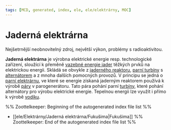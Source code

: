 ```yaml
---
tags: [MCD, generated, index, ele, ele/elektrárny, MOC]
---
```

# Jaderná elektrárna
Nejšetrnější neobnovitelný zdroj, největší výkon, problémy s radioaktivitou.

**Jaderná elektrárna** je výrobna elektrické energie resp. technologické zařízení, sloužící k přeměně [vazebné energie jader](https://cs.wikipedia.org/wiki/Vazebn%C3%A1_energie_j%C3%A1dra "Vazebná energie jádra") těžkých prvků na elektrickou energii. Skládá se obvykle z [jaderného reaktoru](https://cs.wikipedia.org/wiki/Jadern%C3%BD_reaktor "Jaderný reaktor"), [parní turbíny](https://cs.wikipedia.org/wiki/Parn%C3%AD_turb%C3%ADna "Parní turbína") s [alternátorem](https://cs.wikipedia.org/wiki/Altern%C3%A1tor "Alternátor") a z mnoha dalších pomocných provozů. V principu se jedná o [parní elektrárnu](https://cs.wikipedia.org/wiki/Parn%C3%AD_elektr%C3%A1rna "Parní elektrárna"), ve které se energie získaná jaderným reaktorem používá k výrobě [páry](https://cs.wikipedia.org/wiki/P%C3%A1ra "Pára") v parogenerátoru. Tato pára pohání parní [turbíny](https://cs.wikipedia.org/wiki/Parn%C3%AD_turb%C3%ADna "Parní turbína"), které pohání alternátory pro výrobu elektrické energie. Tepelnou energii lze využít i přímo k výrobě [vodíku](https://cs.wikipedia.org/wiki/Vod%C3%ADk "Vodík").

%% Zoottelkeeper: Beginning of the autogenerated index file list  %%
-  [[ele/Elektrárny/Jaderná elektrárna/Fukušima|Fukušima]]
%% Zoottelkeeper: End of the autogenerated index file list  %%